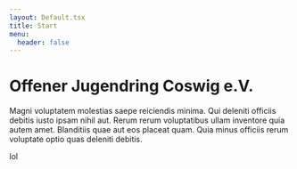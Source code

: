```yaml
---
layout: Default.tsx
title: Start
menu:
  header: false
---
```


# Offener Jugendring Coswig e.V.

Magni voluptatem molestias saepe reiciendis minima. Qui deleniti officiis debitis iusto ipsam nihil aut. Rerum rerum voluptatibus ullam inventore quia autem amet. Blanditiis quae aut eos placeat quam. Quia minus officiis rerum voluptate optio quas deleniti debitis.

<a class="btn btn-secondary">lol</a>
